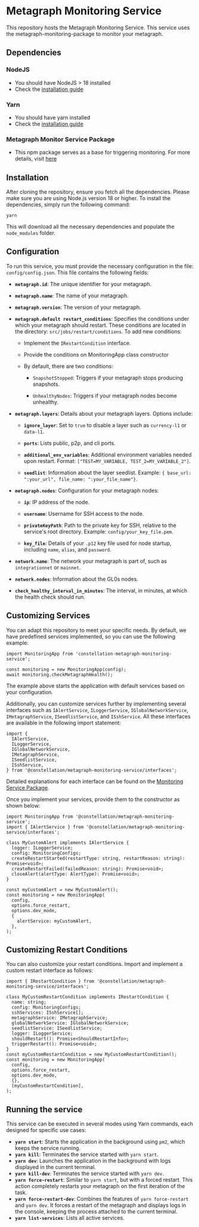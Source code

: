 # Metagraph Monitoring Service

This repository hosts the Metagraph Monitoring Service. This service uses the metagraph-monitoring-package to monitor your metagraph.

## Dependencies

### NodeJS
* You should have NodeJS > 18 installed
* Check the [installation guide](https://nodejs.org/en/download/package-manager)

### Yarn
* You should have yarn installed
* Check the [installation guide](https://classic.yarnpkg.com/lang/en/docs/install)

### Metagraph Monitor Service Package
* This npm package serves as a base for triggering monitoring. For more details, visit [here](https://github.com/Constellation-Labs/metagraph-monitoring-service-package)  
 
## Installation
After cloning the repository, ensure you fetch all the dependencies. Please make sure you are using Node.js version 18 or higher. To install the dependencies, simply run the following command:

`yarn`  

This will download all the necessary dependencies and populate the `node_modules` folder.

## Configuration

To run this service, you must provide the necessary configuration in the file: `config/config.json`. This file contains the following fields:

*  **`metagraph.id`**: The unique identifier for your metagraph.

*  **`metagraph.name`**: The name of your metagraph.

*  **`metagraph.version`**: The version of your metagraph.

*  **`metagraph.default restart_conditions`**: Specifies the conditions under which your metagraph should restart. These conditions are located in the directory: `src/jobs/restart/conditions`. To add new conditions:

	* Implement the `IRestartCondition` interface.

	* Provide the conditions on MonitoringApp class constructor

	* By default, there are two conditions:

		*  `SnapshotStopped`: Triggers if your metagraph stops producing snapshots.

		*  `UnhealthyNodes`: Triggers if your metagraph nodes become unhealthy.

*  **`metagraph.layers`**: Details about your metagraph layers. Options include:
	
	*  **`ignore_layer`**: Set to `true` to disable a layer such as `currency-l1` or `data-l1`.

	*  **`ports`**: Lists public, p2p, and cli ports.

	*  **`additional_env_variables`**: Additional environment variables needed upon restart. Format: `["TEST=MY_VARIABLE, TEST_2=MY_VARIABLE_2"]`.

	*  **`seedlist`**: Information about the layer seedlist. Example: `{ base_url: ":your_url", file_name: ":your_file_name"}`.

*  **`metagraph.nodes`**: Configuration for your metagraph nodes:
	
	*  **`ip`**: IP address of the node.

	*  **`username`**: Username for SSH access to the node.

	*  **`privateKeyPath`**: Path to the private key for SSH, relative to the service's root directory. Example: `config/your_key_file.pem`.

	*  **`key_file`**: Details of your `.p12` key file used for node startup, including `name`, `alias`, and `password`.

*  **`network.name`**: The network your metagraph is part of, such as `integrationnet` or `mainnet`.

*  **`network.nodes`**: Information about the GL0s nodes.

*  **`check_healthy_interval_in_minutes`**: The interval, in minutes, at which the health check should run.


## Customizing Services

You can adapt this repository to meet your specific needs. By default, we have predefined services implemented, so you can use the following example:


```
import MonitoringApp from 'constellation-metagraph-monitoring-service';

const monitoring = new MonitoringApp(config);
await monitoring.checkMetagraphHealth();
```

The example above starts the application with default services based on your configuration.

Additionally, you can customize services further by implementing several interfaces such as `IAlertService`, `ILoggerService`, `IGlobalNetworkService`, `IMetagraphService`, `ISeedlistService`, and `ISshService`. All these interfaces are available in the following import statement:

```
import {
  IAlertService,
  ILoggerService,
  IGlobalNetworkService,
  IMetagraphService,
  ISeedlistService,
  ISshService,
} from '@constellation/metagraph-monitoring-service/interfaces';
``` 

Detailed explanations for each interface can be found on the [Monitoring Service Package](https://github.com/Constellation-Labs/metagraph-monitoring-service-package).

Once you implement your services, provide them to the constructor as shown below:
```
import MonitoringApp from '@constellation/metagraph-monitoring-service';
import { IAlertService } from '@constellation/metagraph-monitoring-service/interfaces';

class MyCustomAlert implements IAlertService {
  logger: ILoggerService;
  config: MonitoringConfigs;
  createRestartStarted(restartType: string, restartReason: string): Promise<void>;
  createRestartFailed(failedReason: string): Promise<void>;
  closeAlert(alertType: AlertType): Promise<void>;
}

const myCustomAlert = new MyCustomAlert();
const monitoring = new MonitoringApp(
  config,
  options.force_restart,
  options.dev_mode,
  {
    alertService: myCustomAlert,
  },
);
```
## Customizing Restart Conditions

You can also customize your restart conditions. Import and implement a custom restart interface as follows:
```
import { IRestartCondition } from '@constellation/metagraph-monitoring-service/interfaces';

class MyCustomRestartCondition implements IRestartCondition {
  name: string;
  config: MonitoringConfigs;
  sshServices: ISshService[];
  metagraphService: IMetagraphService;
  globalNetworkService: IGlobalNetworkService;
  seedlistService: ISeedlistService;
  logger: ILoggerService;
  shouldRestart(): Promise<ShouldRestartInfo>;
  triggerRestart(): Promise<void>;
}
const myCustomRestartCondition = new MyCustomRestartCondition();
const monitoring = new MonitoringApp(
  config,
  options.force_restart,
  options.dev_mode,
  {},
  [myCustomRestartCondition],
);
```

## Running the service
This service can be executed in several modes using Yarn commands, each designed for specific use cases:
-   **`yarn start`**: Starts the application in the background using `pm2`, which keeps the service running.
-   **`yarn kill`**: Terminates the service started with `yarn start`.
-   **`yarn dev`**: Launches the application in the background with logs displayed in the current terminal.
-   **`yarn kill-dev`**: Terminates the service started with `yarn dev`.
-   **`yarn force-restart`**: Similar to `yarn start`, but with a forced restart. This action completely restarts your metagraph on the first iteration of the task.
-   **`yarn force-restart-dev`**: Combines the features of `yarn force-restart` and `yarn dev`. It forces a restart of the metagraph and displays logs in the console, keeping the process attached to the current terminal.
-   **`yarn list-services`**: Lists all active services.